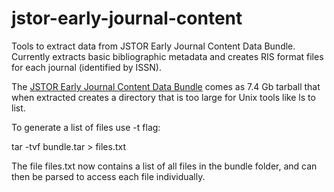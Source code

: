 jstor-early-journal-content
===========================

Tools to extract data from JSTOR Early Journal Content Data Bundle. Currently extracts basic bibliographic metadata and creates RIS format files for each journal (identified by ISSN).

The [JSTOR Early Journal Content Data Bundle](http://dfr.jstor.org/??view=text&&helpview=about_ejc) comes as 7.4 Gb tarball that when extracted creates a directory that is too large for Unix tools like ls to list.

To generate a list of files use -t flag:

 tar -tvf bundle.tar > files.txt

The file files.txt now contains a list of all files in the bundle folder, and can then be parsed to access each file individually.
